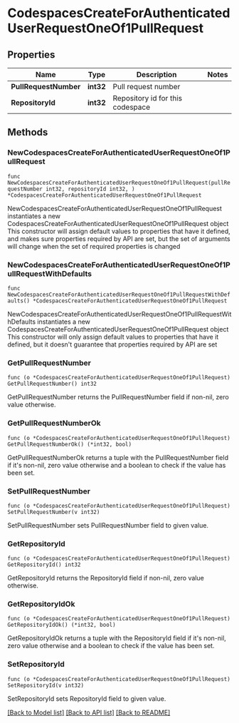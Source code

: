 # CodespacesCreateForAuthenticatedUserRequestOneOf1PullRequest

## Properties

Name | Type | Description | Notes
------------ | ------------- | ------------- | -------------
**PullRequestNumber** | **int32** | Pull request number | 
**RepositoryId** | **int32** | Repository id for this codespace | 

## Methods

### NewCodespacesCreateForAuthenticatedUserRequestOneOf1PullRequest

`func NewCodespacesCreateForAuthenticatedUserRequestOneOf1PullRequest(pullRequestNumber int32, repositoryId int32, ) *CodespacesCreateForAuthenticatedUserRequestOneOf1PullRequest`

NewCodespacesCreateForAuthenticatedUserRequestOneOf1PullRequest instantiates a new CodespacesCreateForAuthenticatedUserRequestOneOf1PullRequest object
This constructor will assign default values to properties that have it defined,
and makes sure properties required by API are set, but the set of arguments
will change when the set of required properties is changed

### NewCodespacesCreateForAuthenticatedUserRequestOneOf1PullRequestWithDefaults

`func NewCodespacesCreateForAuthenticatedUserRequestOneOf1PullRequestWithDefaults() *CodespacesCreateForAuthenticatedUserRequestOneOf1PullRequest`

NewCodespacesCreateForAuthenticatedUserRequestOneOf1PullRequestWithDefaults instantiates a new CodespacesCreateForAuthenticatedUserRequestOneOf1PullRequest object
This constructor will only assign default values to properties that have it defined,
but it doesn't guarantee that properties required by API are set

### GetPullRequestNumber

`func (o *CodespacesCreateForAuthenticatedUserRequestOneOf1PullRequest) GetPullRequestNumber() int32`

GetPullRequestNumber returns the PullRequestNumber field if non-nil, zero value otherwise.

### GetPullRequestNumberOk

`func (o *CodespacesCreateForAuthenticatedUserRequestOneOf1PullRequest) GetPullRequestNumberOk() (*int32, bool)`

GetPullRequestNumberOk returns a tuple with the PullRequestNumber field if it's non-nil, zero value otherwise
and a boolean to check if the value has been set.

### SetPullRequestNumber

`func (o *CodespacesCreateForAuthenticatedUserRequestOneOf1PullRequest) SetPullRequestNumber(v int32)`

SetPullRequestNumber sets PullRequestNumber field to given value.


### GetRepositoryId

`func (o *CodespacesCreateForAuthenticatedUserRequestOneOf1PullRequest) GetRepositoryId() int32`

GetRepositoryId returns the RepositoryId field if non-nil, zero value otherwise.

### GetRepositoryIdOk

`func (o *CodespacesCreateForAuthenticatedUserRequestOneOf1PullRequest) GetRepositoryIdOk() (*int32, bool)`

GetRepositoryIdOk returns a tuple with the RepositoryId field if it's non-nil, zero value otherwise
and a boolean to check if the value has been set.

### SetRepositoryId

`func (o *CodespacesCreateForAuthenticatedUserRequestOneOf1PullRequest) SetRepositoryId(v int32)`

SetRepositoryId sets RepositoryId field to given value.



[[Back to Model list]](../README.md#documentation-for-models) [[Back to API list]](../README.md#documentation-for-api-endpoints) [[Back to README]](../README.md)


